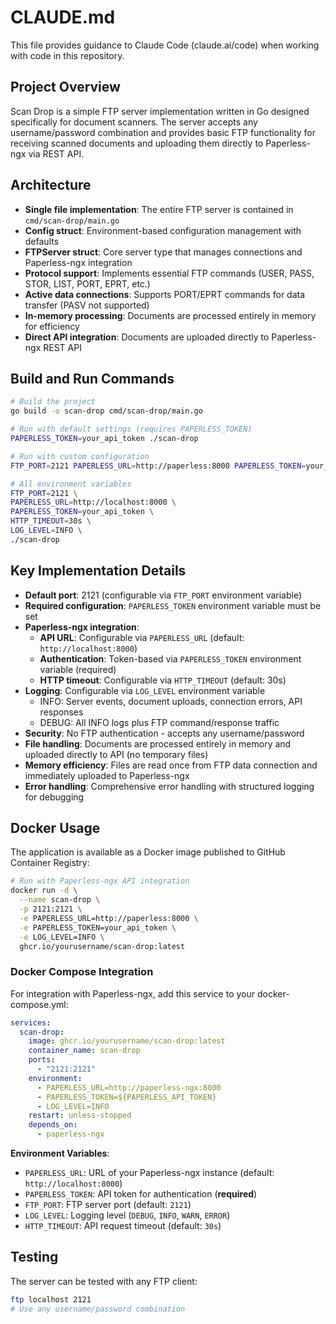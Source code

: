 # CLAUDE.md

This file provides guidance to Claude Code (claude.ai/code) when working with code in this repository.

## Project Overview

Scan Drop is a simple FTP server implementation written in Go designed specifically for document scanners. The server accepts any username/password combination and provides basic FTP functionality for receiving scanned documents and uploading them directly to Paperless-ngx via REST API.

## Architecture

- **Single file implementation**: The entire FTP server is contained in `cmd/scan-drop/main.go`
- **Config struct**: Environment-based configuration management with defaults
- **FTPServer struct**: Core server type that manages connections and Paperless-ngx integration
- **Protocol support**: Implements essential FTP commands (USER, PASS, STOR, LIST, PORT, EPRT, etc.)
- **Active data connections**: Supports PORT/EPRT commands for data transfer (PASV not supported)
- **In-memory processing**: Documents are processed entirely in memory for efficiency
- **Direct API integration**: Documents are uploaded directly to Paperless-ngx REST API

## Build and Run Commands

```bash
# Build the project
go build -o scan-drop cmd/scan-drop/main.go

# Run with default settings (requires PAPERLESS_TOKEN)
PAPERLESS_TOKEN=your_api_token ./scan-drop

# Run with custom configuration
FTP_PORT=2121 PAPERLESS_URL=http://paperless:8000 PAPERLESS_TOKEN=your_token LOG_LEVEL=DEBUG ./scan-drop

# All environment variables
FTP_PORT=2121 \
PAPERLESS_URL=http://localhost:8000 \
PAPERLESS_TOKEN=your_api_token \
HTTP_TIMEOUT=30s \
LOG_LEVEL=INFO \
./scan-drop
```

## Key Implementation Details

- **Default port**: 2121 (configurable via `FTP_PORT` environment variable)
- **Required configuration**: `PAPERLESS_TOKEN` environment variable must be set
- **Paperless-ngx integration**:
  - **API URL**: Configurable via `PAPERLESS_URL` (default: `http://localhost:8000`)
  - **Authentication**: Token-based via `PAPERLESS_TOKEN` environment variable (required)
  - **HTTP timeout**: Configurable via `HTTP_TIMEOUT` (default: 30s)
- **Logging**: Configurable via `LOG_LEVEL` environment variable
  - INFO: Server events, document uploads, connection errors, API responses
  - DEBUG: All INFO logs plus FTP command/response traffic
- **Security**: No FTP authentication - accepts any username/password
- **File handling**: Documents are processed entirely in memory and uploaded directly to API (no temporary files)
- **Memory efficiency**: Files are read once from FTP data connection and immediately uploaded to Paperless-ngx
- **Error handling**: Comprehensive error handling with structured logging for debugging

## Docker Usage

The application is available as a Docker image published to GitHub Container Registry:

```bash
# Run with Paperless-ngx API integration
docker run -d \
  --name scan-drop \
  -p 2121:2121 \
  -e PAPERLESS_URL=http://paperless:8000 \
  -e PAPERLESS_TOKEN=your_api_token \
  -e LOG_LEVEL=INFO \
  ghcr.io/yourusername/scan-drop:latest
```

### Docker Compose Integration

For integration with Paperless-ngx, add this service to your docker-compose.yml:

```yaml
services:
  scan-drop:
    image: ghcr.io/yourusername/scan-drop:latest
    container_name: scan-drop
    ports:
      - "2121:2121"
    environment:
      - PAPERLESS_URL=http://paperless-ngx:8000
      - PAPERLESS_TOKEN=${PAPERLESS_API_TOKEN}
      - LOG_LEVEL=INFO
    restart: unless-stopped
    depends_on:
      - paperless-ngx

```

**Environment Variables**:
- `PAPERLESS_URL`: URL of your Paperless-ngx instance (default: `http://localhost:8000`)
- `PAPERLESS_TOKEN`: API token for authentication (**required**)
- `FTP_PORT`: FTP server port (default: `2121`)
- `LOG_LEVEL`: Logging level (`DEBUG`, `INFO`, `WARN`, `ERROR`)
- `HTTP_TIMEOUT`: API request timeout (default: `30s`)

## Testing

The server can be tested with any FTP client:
```bash
ftp localhost 2121
# Use any username/password combination
```